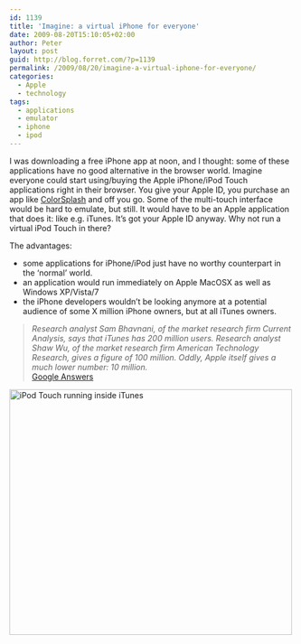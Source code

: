 ```yaml
---
id: 1139
title: 'Imagine: a virtual iPhone for everyone'
date: 2009-08-20T15:10:05+02:00
author: Peter
layout: post
guid: http://blog.forret.com/?p=1139
permalink: /2009/08/20/imagine-a-virtual-iphone-for-everyone/
categories:
  - Apple
  - technology
tags:
  - applications
  - emulator
  - iphone
  - ipod
---
```

I was downloading a free iPhone app at noon, and I thought: some of these applications have no good alternative in the browser world. Imagine everyone could start using/buying the Apple iPhone/iPod Touch applications right in their browser. You give your Apple ID, you purchase an app like [ColorSplash](http://www.juxtaposer.info/ColorSplash.html) and off you go. Some of the multi-touch interface would be hard to emulate, but still. It would have to be an Apple application that does it: like e.g. iTunes. It&#8217;s got your Apple ID anyway. Why not run a virtual iPod Touch in there?

The advantages:

  * some applications for iPhone/iPod just have no worthy counterpart in the &#8216;normal&#8217; world.
  * an application would run immediately on Apple MacOSX as well as Windows XP/Vista/7
  * the iPhone developers wouldn&#8217;t be looking anymore at a potential audience of some X million iPhone owners, but at all iTunes owners.

> _Research analyst Sam Bhavnani, of the market research firm Current Analysis, says that iTunes has 200 million users. Research analyst Shaw Wu, of the market research firm American Technology Research, gives a figure of 100 million. Oddly, Apple itself gives a much lower number: 10 million._  
> [Google Answers](http://answers.google.com/answers/threadview?id=602246)

[<img  src="http://farm3.static.flickr.com/2624/3839884804_ea5e62cf63.jpg" alt="iPod Touch running inside iTunes" width="500" height="435" />](http://www.flickr.com/photos/pforret/3839884804/ "iPod Touch running inside iTunes by Peter Forret, on Flickr")